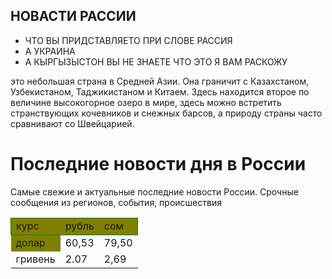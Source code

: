 <html>
    <body background-color: lightblue;
        <main>
            <div class="home_robot">
                <h2>НОВАСТИ РАССИИ</h2>
                <ul>
                    <li>ЧТО ВЫ ПРИДСТАВЛЯЕТО ПРИ СЛОВЕ РАССИЯ</li>
                    <li>А УКРАИНА</li>
                    <li>А КЫРГЫЗЫСТОН ВЫ НЕ ЗНАЕТЕ ЧТО ЭТО Я ВАМ РАСКОЖУ</li>
                </ul>
                <p>это небольшая страна в Средней Азии. Она граничит с Казахстаном, Узбекистаном, Таджикистаном и Китаем. Здесь находится второе по величине высокогорное озеро в мире, здесь можно встретить странствующих кочевников и снежных барсов, а природу страны часто сравнивают со Швейцарией.</p>
    <h1>Последние новости дня в России</h1>
<p>Самые свежие и актуальные последние новости России. Срочные сообщения из регионов, события, происшествия</p>

<table style="border:1px SteelBlue;border-collapse:collapse;">
        <tr style="border:1px solid green;background-color:Olive;">
            <td>курс</td>
            <td>рубль</td>
            <td>сом</tdЮ
        </tr>
        <tr style="border:1px SteelBlue">
            <td style="background-color:Olive;">долар</td>
            <td>60,53</td>
            <td>79,50</td>
        </tr> 
        <tr style="border:1px SteelBlue>
            <td>евро</td>
            <td>62,82</td>
            <td>81,84</td>
        </tr>
        <tr style="border:1px SteelBlue">
            <td>гривень</td>
            <td>2.07</td>
            <td>2,69</td>
        </tr>
    </table>
<h aref " https://maike1230.github.io/Russiannews/">
